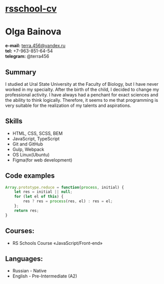 # [rsschool-cv](https://terra456.github.io/rsschool-cv/cv)

# Olga Bainova

**e-mail:** terra.456@yandex.ru  
**tel:** +7-963-851-64-54  
**telegram:** @terra456  

## Summary
I studied at Ural State University at the Faculty of Biology, but I have never worked in my specialty. After the birth of the child, I decided to change my professional activity. I have always had a penchant for exact sciences and the ability to think logically. Therefore, it seems to me that programming is very suitable for the realization of my talents and aspirations.

## Skills
* HTML, CSS, SCSS, BEM
* JavaScript, TypeScript
* Git and GitHub
* Gulp, Webpack
* OS Linux(Ubuntu)
* Figma(for web development)

## Code examples
```javascript
Array.prototype.reduce = function(process, initial) {
    let res = initial || null;
    for (let el of this) {
        res ? res = process(res, el) : res = el;
    };
    return res;
}
```

## Courses:
- RS Schools Course «JavaScript/Front-end»

## Languages:
* Russian - Native
* English - Pre-Intermediate (A2)
